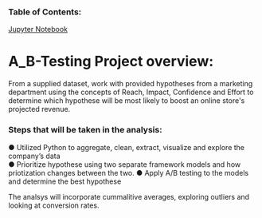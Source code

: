 ### Table of Contents:
[Jupyter Notebook](https://github.com/julyndav/A_B-Testing/blob/main/A_B%20Testing.ipynb)

# A_B-Testing Project overview:
From a supplied dataset, work with provided hypotheses from a marketing department using the concepts of Reach, Impact, Confidence and Effort to determine
which hypothese will be most likely to boost an online store's projected revenue. 

### Steps that will be taken in the analysis:
●	Utilized Python to aggregate, clean, extract, visualize and explore the company’s data<br>
●	Prioritize hypothese using two separate framework models and how priotization changes between the two. 
●	Apply A/B testing to the models and determine the best hypothese

The analsys will incorporate cummalitive averages, exploring outliers and looking at conversion rates. 


